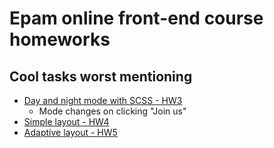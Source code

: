 # Epam online front-end course homeworks

## Cool tasks worst mentioning
- [Day and night mode with SCSS - HW3](https://ziovio.github.io/FL-12/FL12_HW3/homework/index.html) 
  - Mode changes on clicking "Join us"
- [Simple layout - HW4](https://ziovio.github.io/FL-12/FL12_HW4/homework/index.html)
- [Adaptive layout - HW5](https://ziovio.github.io/FL-12/FL12_HW5/homework/index.html)
